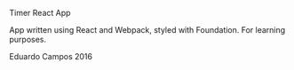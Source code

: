 Timer React App

App written using React and Webpack, styled with Foundation.
For learning purposes.

Eduardo Campos 2016
